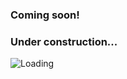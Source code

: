 ### Coming soon!
### Under construction...

![Loading](https://www.google.com/url?sa=i&url=https%3A%2F%2Fgifer.com%2Fen%2Fgifs%2Floading&psig=AOvVaw3saye-IeCtqJxVQKIdtN1M&ust=1699912659776000&source=images&cd=vfe&ved=0CBEQjRxqFwoTCOjyoqS6v4IDFQAAAAAdAAAAABAE)